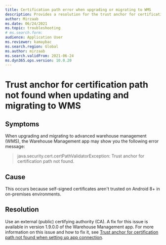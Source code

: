```yaml
--- 
title: Certification path error when upgrading or migrating to WMS 
description: Provides a resolution for the trust anchor for certification path not found error when upgrading or migrating to WMS.
author: Mirzaab 
ms.date: 06/24/2021 
ms.topic: troubleshooting 
# ms.search.form:  
audience: Application User 
ms.reviewer: kamaybac 
ms.search.region: Global 
ms.author: mirzaab 
ms.search.validFrom: 2021-06-24 
ms.dyn365.ops.version: 10.0.20 
--- 
```

# Trust anchor for certification path not found when updating and migrating to WMS

## Symptoms

When upgrading and migrating to advanced warehouse management (WMS), the Warehouse Management app may show you the following error message:

> java.security.cert.certPathValidatorException: Trust anchor for certification path not found.

## Cause

This occurs because self-signed certificates aren't trusted on Android 8+ in on-premises environments.

## Resolution

Use an external (public) certifying authority (CA). A fix for this issue is available in version 1.9.0.0 of the Warehouse Management app. For more information on this issue and how to fix it, see [Trust anchor for certification path not found when setting up app connection](certification-path-app-connection-error.md).
